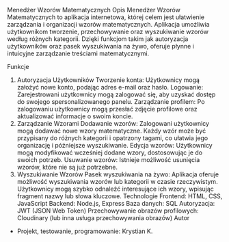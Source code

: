 Menedżer Wzorów Matematycznych
Opis
Menedżer Wzorów Matematycznych to aplikacja internetowa, której celem jest ułatwienie zarządzania i organizacji wzorów matematycznych. Aplikacja umożliwia użytkownikom tworzenie, przechowywanie oraz wyszukiwanie wzorów według różnych kategorii. Dzięki funkcjom takim jak autoryzacja użytkowników oraz pasek wyszukiwania na żywo, oferuje płynne i intuicyjne zarządzanie treściami matematycznymi.

Funkcje
1. Autoryzacja Użytkowników
Tworzenie konta: Użytkownicy mogą założyć nowe konto, podając adres e-mail oraz hasło.
Logowanie: Zarejestrowani użytkownicy mogą zalogować się, aby uzyskać dostęp do swojego spersonalizowanego panelu.
Zarządzanie profilem: Po zalogowaniu użytkownicy mogą przesłać zdjęcie profilowe oraz aktualizować informacje o swoim koncie.
2. Zarządzanie Wzorami
Dodawanie wzorów: Zalogowani użytkownicy mogą dodawać nowe wzory matematyczne. Każdy wzór może być przypisany do różnych kategorii i opatrzony tagami, co ułatwia jego organizację i późniejsze wyszukiwanie.
Edycja wzorów: Użytkownicy mogą modyfikować wcześniej dodane wzory, dostosowując je do swoich potrzeb.
Usuwanie wzorów: Istnieje możliwość usunięcia wzorów, które nie są już potrzebne.
3. Wyszukiwanie Wzorów
Pasek wyszukiwania na żywo: Aplikacja oferuje możliwość wyszukiwania wzorów lub kategorii w czasie rzeczywistym. Użytkownicy mogą szybko odnaleźć interesujące ich wzory, wpisując fragment nazwy lub słowa kluczowe.
Technologie
Frontend: HTML, CSS, JavaScript
Backend: Node.js, Express
Baza danych: SQL
Autoryzacja: JWT (JSON Web Token)
Przechowywanie obrazów profilowych: Cloudinary (lub inna usługa przechowywania obrazów)
Autor 
- Projekt, testowanie, programowanie: Krystian K.
